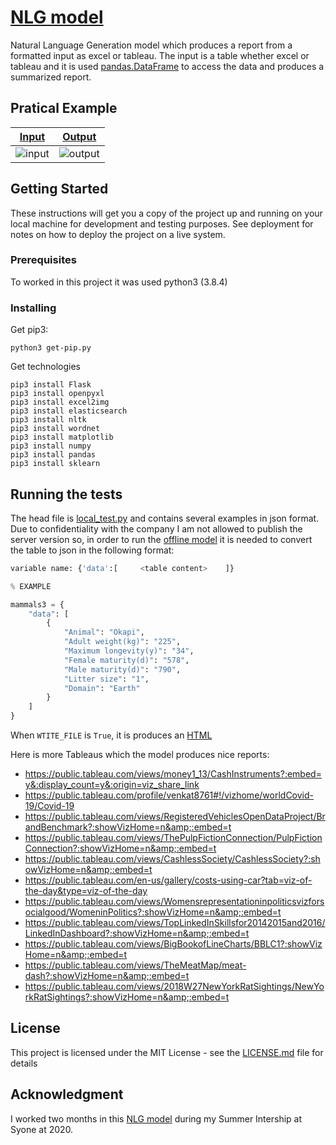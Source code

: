 # [NLG model](https://github.com/Joao-Tiago-Almeida/NLG-model/tree/master/offline%20model)

Natural Language Generation model which produces a report from a formatted input as excel or tableau.
The input is a table whether excel or tableau and it is used [pandas.DataFrame](https://pandas.pydata.org/pandas-docs/stable/reference/api/pandas.DataFrame.html) to access the data and produces a summarized report.

## Pratical Example

[Input](https://public.tableau.com/views/RegionalSampleWorkbook/Storms?:embed=y&:showVizHome=n&:jsdebug=y&:bootstrapWhenNotified=y&:tabs=n&:apiID=handler0)  | [Output](https://joao-tiago-almeida.github.io/NLG-model/)
------------- | -------------
![input](https://user-images.githubusercontent.com/39059647/94350049-52af6500-0042-11eb-94f9-f6037ee6a8b0.png)| ![output](https://user-images.githubusercontent.com/39059647/94350048-5216ce80-0042-11eb-91e7-9f8e4caf6542.png) 

## Getting Started

These instructions will get you a copy of the project up and running on your local machine for development and testing purposes. See deployment for notes on how to deploy the project on a live system.

### Prerequisites

To worked in this project it was used python3 (3.8.4)


### Installing

Get pip3:
```
python3 get-pip.py
```
Get technologies
```
pip3 install Flask
pip3 install openpyxl
pip3 install excel2img
pip3 install elasticsearch
pip3 install nltk
pip3 install wordnet
pip3 install matplotlib
pip3 install numpy
pip3 install pandas
pip3 install sklearn
```

## Running the tests

The head file is [local_test.py](https://github.com/Joao-Tiago-Almeida/NLG-model/blob/master/offline%20model/local_test.py) and contains several examples in json format. Due to confidentiality with the company I am not allowed to publish the server version so, in order to run the [offline model](https://github.com/Joao-Tiago-Almeida/NLG-model/tree/master/offline%20model) it is needed to convert the table to json in the following format:
```python
variable name: {'data':[     <table content>    ]}

% EXAMPLE

mammals3 = {
    "data": [
        {
            "Animal": "Okapi",
            "Adult weight(kg)": "225",
            "Maximum longevity(y)": "34",
            "Female maturity(d)": "578",
            "Male maturity(d)": "790",
            "Litter size": "1",
            "Domain": "Earth"
        }
    ]
}
```
When `WTITE_FILE` is `True`, it is produces an [HTML](https://github.com/Joao-Tiago-Almeida/NLG-model/blob/master/docs/index.html)

Here is more Tableaus which the model produces nice reports:
- https://public.tableau.com/views/money1_13/CashInstruments?:embed=y&:display_count=y&:origin=viz_share_link
- https://public.tableau.com/profile/venkat8761#!/vizhome/worldCovid-19/Covid-19
- https://public.tableau.com/views/RegisteredVehiclesOpenDataProject/BrandBenchmark?:showVizHome=n&amp;:embed=t
- https://public.tableau.com/views/ThePulpFictionConnection/PulpFictionConnection?:showVizHome=n&amp;:embed=t
- https://public.tableau.com/views/CashlessSociety/CashlessSociety?:showVizHome=n&amp;:embed=t
- https://public.tableau.com/en-us/gallery/costs-using-car?tab=viz-of-the-day&type=viz-of-the-day
- https://public.tableau.com/views/Womensrepresentationinpoliticsvizforsocialgood/WomeninPolitics?:showVizHome=n&amp;:embed=t
- https://public.tableau.com/views/TopLinkedInSkillsfor20142015and2016/LinkedInDashboard?:showVizHome=n&amp;:embed=t
- https://public.tableau.com/views/BigBookofLineCharts/BBLC1?:showVizHome=n&amp;:embed=t
- https://public.tableau.com/views/TheMeatMap/meat-dash?:showVizHome=n&amp;:embed=t
- https://public.tableau.com/views/2018W27NewYorkRatSightings/NewYorkRatSightings?:showVizHome=n&amp;:embed=t

## License

This project is licensed under the MIT License - see the [LICENSE.md](https://github.com/Joao-Tiago-Almeida/NLG-model/blob/master/LICENSE) file for details

## Acknowledgment

I worked two months in this [NLG model](https://github.com/Joao-Tiago-Almeida/NLG-model/tree/master/offline%20model) during my Summer Intership at Syone at 2020.
